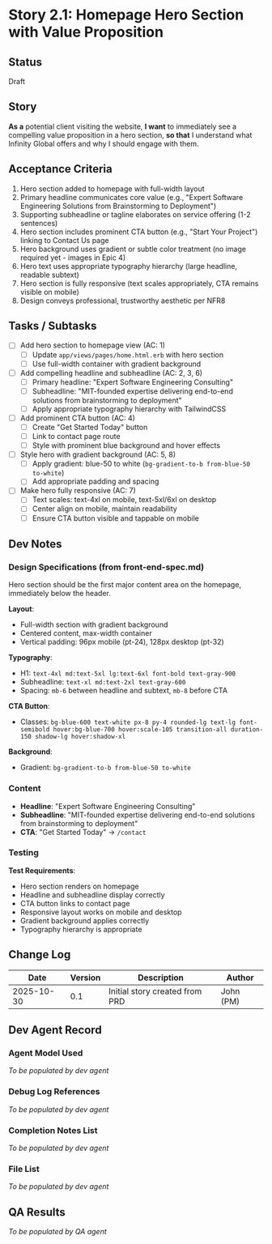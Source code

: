 # Story 2.1: Homepage Hero Section with Value Proposition

## Status
Draft

## Story

**As a** potential client visiting the website,
**I want** to immediately see a compelling value proposition in a hero section,
**so that** I understand what Infinity Global offers and why I should engage with them.

## Acceptance Criteria

1. Hero section added to homepage with full-width layout
2. Primary headline communicates core value (e.g., "Expert Software Engineering Solutions from Brainstorming to Deployment")
3. Supporting subheadline or tagline elaborates on service offering (1-2 sentences)
4. Hero section includes prominent CTA button (e.g., "Start Your Project") linking to Contact Us page
5. Hero background uses gradient or subtle color treatment (no image required yet - images in Epic 4)
6. Hero text uses appropriate typography hierarchy (large headline, readable subtext)
7. Hero section is fully responsive (text scales appropriately, CTA remains visible on mobile)
8. Design conveys professional, trustworthy aesthetic per NFR8

## Tasks / Subtasks

- [ ] Add hero section to homepage view (AC: 1)
  - [ ] Update `app/views/pages/home.html.erb` with hero section
  - [ ] Use full-width container with gradient background
- [ ] Add compelling headline and subheadline (AC: 2, 3, 6)
  - [ ] Primary headline: "Expert Software Engineering Consulting"
  - [ ] Subheadline: "MIT-founded expertise delivering end-to-end solutions from brainstorming to deployment"
  - [ ] Apply appropriate typography hierarchy with TailwindCSS
- [ ] Add prominent CTA button (AC: 4)
  - [ ] Create "Get Started Today" button
  - [ ] Link to contact page route
  - [ ] Style with prominent blue background and hover effects
- [ ] Style hero with gradient background (AC: 5, 8)
  - [ ] Apply gradient: blue-50 to white (`bg-gradient-to-b from-blue-50 to-white`)
  - [ ] Add appropriate padding and spacing
- [ ] Make hero fully responsive (AC: 7)
  - [ ] Text scales: text-4xl on mobile, text-5xl/6xl on desktop
  - [ ] Center align on mobile, maintain readability
  - [ ] Ensure CTA button visible and tappable on mobile

## Dev Notes

### Design Specifications (from front-end-spec.md)
Hero section should be the first major content area on the homepage, immediately below the header.

**Layout**:
- Full-width section with gradient background
- Centered content, max-width container
- Vertical padding: 96px mobile (pt-24), 128px desktop (pt-32)

**Typography**:
- H1: `text-4xl md:text-5xl lg:text-6xl font-bold text-gray-900`
- Subheadline: `text-xl md:text-2xl text-gray-600`
- Spacing: `mb-6` between headline and subtext, `mb-8` before CTA

**CTA Button**:
- Classes: `bg-blue-600 text-white px-8 py-4 rounded-lg text-lg font-semibold hover:bg-blue-700 hover:scale-105 transition-all duration-150 shadow-lg hover:shadow-xl`

**Background**:
- Gradient: `bg-gradient-to-b from-blue-50 to-white`

### Content
- **Headline**: "Expert Software Engineering Consulting"
- **Subheadline**: "MIT-founded expertise delivering end-to-end solutions from brainstorming to deployment"
- **CTA**: "Get Started Today" → `/contact`

### Testing

**Test Requirements**:
- Hero section renders on homepage
- Headline and subheadline display correctly
- CTA button links to contact page
- Responsive layout works on mobile and desktop
- Gradient background applies correctly
- Typography hierarchy is appropriate

## Change Log

| Date | Version | Description | Author |
|------|---------|-------------|--------|
| 2025-10-30 | 0.1 | Initial story created from PRD | John (PM) |

## Dev Agent Record

### Agent Model Used
_To be populated by dev agent_

### Debug Log References
_To be populated by dev agent_

### Completion Notes List
_To be populated by dev agent_

### File List
_To be populated by dev agent_

## QA Results
_To be populated by QA agent_
